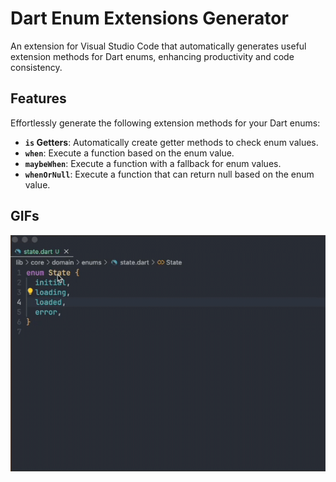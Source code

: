 # Dart Enum Extensions Generator

An extension for Visual Studio Code that automatically generates useful
extension methods for Dart enums, enhancing productivity and code consistency.

## Features

Effortlessly generate the following extension methods for your Dart enums:

- **`is` Getters**: Automatically create getter methods to check enum values.
- **`when`**: Execute a function based on the enum value.
- **`maybeWhen`**: Execute a function with a fallback for enum values.
- **`whenOrNull`**: Execute a function that can return null based on the enum
  value.

## GIFs

<div style="display: flex;">
  <img src="https://github.com/Pavluke/vscode_dart_enum_extension_generator/blob/main/assets/gifs/gen.gif?raw=true" alt="gen" style="width: 100%;">

</div>
